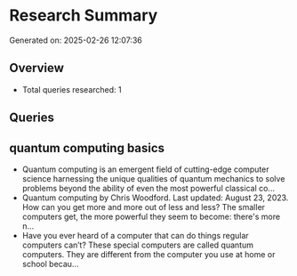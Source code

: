 # Research Summary

Generated on: 2025-02-26 12:07:36

## Overview
- Total queries researched: 1

## Queries
## quantum computing basics
- Quantum computing is an emergent field of cutting-edge computer science harnessing the unique qualities of quantum mechanics to solve problems beyond the ability of even the most powerful classical co...
- Quantum computing by Chris Woodford. Last updated: August 23, 2023. How can you get more and more out of less and less? The smaller computers get, the more powerful they seem to become: there's more n...
- Have you ever heard of a computer that can do things regular computers can’t? These special computers are called quantum computers. They are different from the computer you use at home or school becau...
